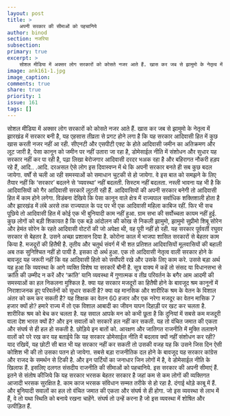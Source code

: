 ```yaml
---
layout: post
title: >
    अपनी सरकार की सीमाओं को पहचानिये
author: binod
section: नजरिया
subsection:
primary: true
excerpt: >
    सोशल मीडिया में अक्सर लोग सरकारों को कोसते नजर आते हैं. खास कर जब से झामुमो के नेतृत्व में झारखंड में सरकार बनी है, यह एहसास तीव्रता से प्रगट होने लगा है कि यह सरकार आदिवासी हित में कुछ खास करती नजर नहीं आ रही.
image: ank161-1.jpg
image_caption: 
comments: true
share: true
priority: 1
issue: 161
tags: []
---
```


सोशल मीडिया में अक्सर लोग सरकारों को कोसते नजर आते हैं. खास कर जब से झामुमो के नेतृत्व में झारखंड में सरकार बनी है, यह एहसास तीव्रता से प्रगट होने लगा है कि यह सरकार आदिवासी हित में कुछ खास करती नजर नहीं आ रही. सीएनटी और एसपीटी एक्ट के होते आदिवासी जमीन का अतिक्रमण और लूट जारी है, पेसा कानून को जमीन पर नहीं उतारा जा रहा है, डोमेसाईल नीति में संशोधन और सुधार यह सरकार नहीं कर पा रही है, पढ़ा लिखा बेरोजगार आदिवासी दरदर भअक रहा है और बहिरागत नौकरी हड़प रहे हैं, आदि.. .आदि.
दरअसल ऐसे लोग इस दिवास्वप्न में थे कि अपनी सरकार बनते ही सब कुछ बदल जायेगा. वर्षों से चली आ रही समस्याओं को समाधान चुटकी से हो जायेगा. वे इस बात को समझने के लिए तैयार नहीं कि ‘सरकार’ बदलने से ‘व्यवस्था’ नहीं बदलती. सिस्टम नहीं बदलता.
नस्ली भावना यह भी है कि आदिवासियों को गैर आदिवासी सरकारें लूटती रही हैं. आदिवासियों की अपनी सरकार बनेगी तो आदिवासी हित में काम होने लगेगा. विडंबना देखिये कि पेसा कानून वाले क्षेत्र में राज्यपाल सर्वाधिक शक्तिशाली होता है और झारखंड में लंबे अरसे तक राज्यपाल के पद पर भी एक आदिवासी महिला काबिज रहीं. फिर भी सच पूछिये तो आदिवासी हित में कोई एक भी बुनियादी काम नहीं हुआ. ग्राम सभा की सर्वोच्चता कायम नहीं हुई.
कुछ लोगों को बड़ी शिकायत है कि एक बड़े आंदोलन की कोख से निकली झामुमो, झामुमो सुप्रीमो शिबू सोरेन और हेमंत सोरेन के रहते आदिवासी वोटरों की जो अपेक्षा थी, वह पूरी नहीं हो रही. यह सरकार पूर्ववर्ती रघुवर सरकार से बेहतर है. उसने अच्छा प्रशासन दिया है. कोरोना काल में भाजपा शासित सरकारों से बेहतर काम किया है. मजदूरों की हितैषी है. तृतीय और चतुर्थ संवर्ग में भी शत प्रतिशत आदिवासियों मूलवासियों की बहाली अब तक सुनिश्चित नहीं हो पायी है.
इसका दो अर्थ हुआ. एक तो आदिवासी नेतृत्व वाली सरकार होने के बावजूद यह जरूरी नहीं कि वह आदिवासी हितो को सर्वोपरी रखे और उसके लिए काम करे. उससे बड़ा अर्थ यह हुआ कि व्यवस्था के आगे व्यक्ति विशेष या सरकारें बौनी है. सूत्र वाक्य में कहें तो संसद या विधानसभा से क्रांति की उम्मीद न करें और ‘क्रांति’ यानि व्यवस्था में गुणात्मक व तीव्र परिवर्तन के बगैर आम आदमी की समस्याओं का हल निकलना मुश्किल है.
क्या यह सरकार मजदूरों का हितैषी होने के बावजूद श्रम कानूनों में निराशाजनक हुए परिवर्तनों को सुधार सकती है? क्या वह मानसिक और शारीरिक श्रम के वेतन के विशाल अंतर को कम कर सकती है? यह शिक्षक का वेतन 60 हजार और एक नरेगा मजदूर का वेतन मासिक 7 हजार क्यों हो? हमारे राज्य में तो एक विशाल आबादी का जीवन यापन दिहाड़ी पर खट कर चलता है. शारीरिक श्रम को बेच कर चलता है. यह सवाल आपके मन को कभी छूता है कि दुनियां में सबसे कम मजदूरी वाला देश भारत क्यों है?
और इन सवालों को सरकारें हल नहीं कर सकती. यह तो वंचित जमात की एकता और संघर्ष से ही हल हो सकती है.
छोड़िये इन बातों को. आरक्षण और जातिगत राजनीति में मुक्ति तलाशने वालों को परे रख कर यह बताईये कि यह सरकार डोमेसाईल नीति में बदलाव क्यों नहीं संशोधन कर रही? याद रखियें, यह छोटी सी बात भी यह सरकार नहीं कर सकती तो उसकी वजह यह कि उसने जिस दिन ऐसी कोशिश भी की तो उसका पतन हो जायेगा. सबसे बड़ा राजनीतिक दल होने के बावजूद यह सरकार कांग्रेस और राजद के समर्थन से टिकी है. और इन पार्टियों का जनाधार जिन लोगों में है, वे डोमेसाईल नीति के खिलाफ हैं.
इसलिए दलगत संसदीय राजनीति की सीमाओं को पहचानिये. इस सरकार की अपनी सीमाएं हैं. इतने से संतोष कीजिये कि यह सरकार भरसक बेहतर सरकार है जहां कम से कम लोगों की व्यक्तिगत आजादी भरसक सुरक्षित है. काम काज भरसक संविधान सम्मत तरीके से हो रहा है. दंगाई थोड़े काबू में हैं. और बुनियादी सवालों का हल तो वंचित जमात की एकता और संघर्ष से ही होगा. जो इस व्यवस्था से लाभ में हैं, वे तो यथा स्थिति को बनाये रखना चाहेंगे. संघर्ष तो उन्हें करना है जो इस व्यवस्था में शोषित और उत्पीड़ित हैं. 